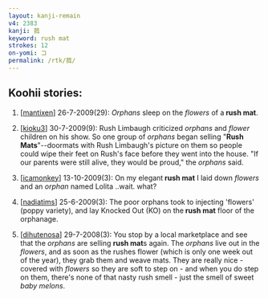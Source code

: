 ```yaml
---
layout: kanji-remain
v4: 2383
kanji: 菰
keyword: rush mat
strokes: 12
on-yomi: コ
permalink: /rtk/菰/
---
```


## Koohii stories: 

1) [<a href="http://kanji.koohii.com/profile/mantixen">mantixen</a>] 26-7-2009(29): <em>Orphans</em> sleep on the <em>flowers</em> of a<strong> rush mat</strong>.

2) [<a href="http://kanji.koohii.com/profile/kioku3">kioku3</a>] 30-7-2009(9): Rush Limbaugh criticized <em>orphans</em> and <em>flower</em> children on his show. So one group of <em>orphans</em> began selling &quot;<strong>Rush Mats</strong>&quot;--doormats with Rush Limbaugh&#039;s picture on them so people could wipe their feet on Rush&#039;s face before they went into the house. &quot;If our parents were still alive, they would be proud,&quot; the <em>orphans</em> said.

3) [<a href="http://kanji.koohii.com/profile/icamonkey">icamonkey</a>] 13-10-2009(3): On my elegant<strong> rush mat</strong> I laid down <em>flowers</em> and an <em>orphan</em> named Lolita ..wait. what?

4) [<a href="http://kanji.koohii.com/profile/nadiatims">nadiatims</a>] 25-6-2009(3): The poor orphans took to injecting &#039;flowers&#039; (poppy variety), and lay Knocked Out (KO) on the<strong> rush mat</strong> floor of the orphanage.

5) [<a href="http://kanji.koohii.com/profile/dihutenosa">dihutenosa</a>] 29-7-2008(3): You stop by a local marketplace and see that the <em>orphans</em> are selling <strong>rush mat</strong>s again. The <em>orphans</em> live out in the <em>flowers</em>, and as soon as the rushes flower (which is only one week out of the year), they grab them and weave mats. They are really nice - covered with <em>flowers</em> so they are soft to step on - and when you do step on them, there&#039;s none of that nasty rush smell - just the smell of sweet <em>baby melons</em>.

